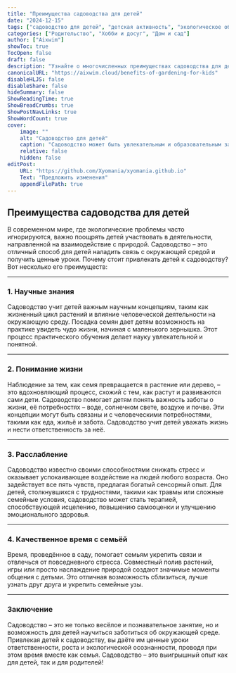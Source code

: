 ```yaml
---
title: "Преимущества садоводства для детей"
date: "2024-12-15"
tags: ["садоводство для детей", "детская активность", "экологическое образование", "семейные связи"]
categories: ["Родительство", "Хобби и досуг", "Дом и сад"]
author: ["Aixwim"]
showToc: true
TocOpen: false
draft: false
description: "Узнайте о многочисленных преимуществах садоводства для детей и о том, как оно помогает развивать важные жизненные навыки, укрепляя семейные узы."
canonicalURL: "https://aixwim.cloud/benefits-of-gardening-for-kids"
disableHLJS: false
disableShare: false
hideSummary: false
ShowReadingTime: true
ShowBreadCrumbs: true
ShowPostNavLinks: true
ShowWordCount: true
cover:
    image: ""
    alt: "Садоводство для детей"
    caption: "Садоводство может быть увлекательным и образовательным занятием для детей."
    relative: false
    hidden: false
editPost:
    URL: "https://github.com/Xyomania/xyomania.github.io"
    Text: "Предложить изменения"
    appendFilePath: true
---
```


## Преимущества садоводства для детей

В современном мире, где экологические проблемы часто игнорируются, важно поощрять детей участвовать в деятельности, направленной на взаимодействие с природой. Садоводство – это отличный способ для детей наладить связь с окружающей средой и получить ценные уроки. Почему стоит привлекать детей к садоводству? Вот несколько его преимуществ:

---

### 1. **Научные знания**

Садоводство учит детей важным научным концепциям, таким как жизненный цикл растений и влияние человеческой деятельности на окружающую среду. Посадка семян дает детям возможность на практике увидеть чудо жизни, начиная с маленького зернышка. Этот процесс практического обучения делает науку увлекательной и понятной.

---

### 2. **Понимание жизни**

Наблюдение за тем, как семя превращается в растение или дерево, – это вдохновляющий процесс, схожий с тем, как растут и развиваются сами дети. Садоводство помогает детям понять важность заботы о жизни, её потребностях – воде, солнечном свете, воздухе и почве. Эти концепции могут быть связаны и с человеческими потребностями, такими как еда, жильё и забота. Садоводство учит детей уважать жизнь и нести ответственность за неё.

---

### 3. **Расслабление**

Садоводство известно своими способностями снижать стресс и оказывает успокаивающее воздействие на людей любого возраста. Оно задействует все пять чувств, предлагая богатый сенсорный опыт. Для детей, столкнувшихся с трудностями, такими как травмы или сложные семейные условия, садоводство может стать терапией, способствующей исцелению, повышению самооценки и улучшению эмоционального здоровья.

---

### 4. **Качественное время с семьёй**

Время, проведённое в саду, помогает семьям укрепить связи и отвлечься от повседневного стресса. Совместный полив растений, игры или просто наслаждение природой создают значимые моменты общения с детьми. Это отличная возможность сблизиться, лучше узнать друг друга и укрепить семейные узы.

---

### Заключение

Садоводство – это не только весёлое и познавательное занятие, но и возможность для детей научиться заботиться об окружающей среде. Привлекая детей к садоводству, вы даёте им ценные уроки ответственности, роста и экологической осознанности, проводя при этом время вместе как семья. Садоводство – это выигрышный опыт как для детей, так и для родителей!
